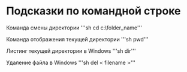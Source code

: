 # Подсказки по командной строке

Команда смены директории
'''sh cd c:\folder_name'''

Команда отображения текущей директории
'''sh pwd'''

Листинг текущей директории в Windows
'''sh dir'''

Удаление файла в Windows
'''sh del < filename >'''
